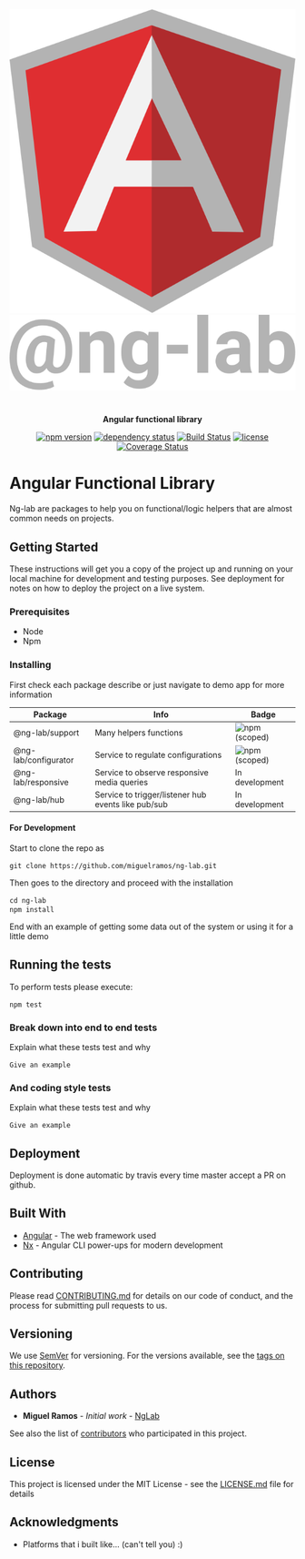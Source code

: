 <div align="center">
  <img src="./apps/ng-lab-demo/src/assets/ng-logo.svg"><br/>
  <img src="./apps/ng-lab-demo/src/assets/lab-logo.svg">

#

**Angular functional library**

[![npm version](https://img.shields.io/npm/v/@ng-lab/support.svg?maxAge=3600&style=flat)](https://www.npmjs.com/package/automatic-release)
[![dependency status](https://img.shields.io/david/miguelramos/ng-lab.svg?maxAge=3600&style=flat)](https://david-dm.org/miguelramos/ng-lab)
[![Build Status](https://travis-ci.com/miguelramos/ng-lab.svg?branch=master)](https://travis-ci.com/miguelramos/ng-lab)
[![license](https://img.shields.io/npm/l/ng-lab.svg?maxAge=3600&style=flat)](https://github.com/miguelramos/ng-lab/LICENSE)
[![Coverage Status](https://coveralls.io/repos/github/miguelramos/ng-lab/badge.svg?branch=master)](https://coveralls.io/github/miguelramos/ng-lab?branch=master)

</div>

# Angular Functional Library

Ng-lab are packages to help you on functional/logic helpers that are almost common needs on projects.

## Getting Started

These instructions will get you a copy of the project up and running on your local machine for development and testing purposes. See deployment for notes on how to deploy the project on a live system.

### Prerequisites

- Node
- Npm

### Installing

First check each package describe or just navigate to demo app for more information

|Package|Info|Badge|
|-------|----|-----|
|@ng-lab/support| Many helpers functions | ![npm (scoped)](https://img.shields.io/npm/v/@ng-lab/support.svg?color=green&style=flat) |
|@ng-lab/configurator| Service to regulate configurations | ![npm (scoped)](https://img.shields.io/npm/v/@ng-lab/configurator.svg?color=green&style=flat) |
|@ng-lab/responsive| Service to observe responsive media queries | In development |
|@ng-lab/hub| Service to trigger/listener hub events like pub/sub | In development |

#### For Development

Start to clone the repo as

```
git clone https://github.com/miguelramos/ng-lab.git
```

Then goes to the directory and proceed with the installation

```
cd ng-lab
npm install
```

End with an example of getting some data out of the system or using it for a little demo

## Running the tests

To perform tests please execute:

```
npm test
```

### Break down into end to end tests

Explain what these tests test and why

```
Give an example
```

### And coding style tests

Explain what these tests test and why

```
Give an example
```

## Deployment

Deployment is done automatic by travis every time master accept a PR on github.

## Built With

* [Angular](https://angular.io/) - The web framework used
* [Nx](https://nx.dev) - Angular CLI power-ups for modern development

## Contributing

Please read [CONTRIBUTING.md](https://gist.github.com/PurpleBooth/b24679402957c63ec426) for details on our code of conduct, and the process for submitting pull requests to us.

## Versioning

We use [SemVer](http://semver.org/) for versioning. For the versions available, see the [tags on this repository](https://github.com/your/project/tags). 

## Authors

* **Miguel Ramos** - *Initial work* - [NgLab](https://github.com/miguelramos/ng-lab)

See also the list of [contributors](https://github.com/your/project/contributors) who participated in this project.

## License

This project is licensed under the MIT License - see the [LICENSE.md](LICENSE.md) file for details

## Acknowledgments

* Platforms that i built like... (can't tell you) :)


